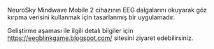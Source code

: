 NeuroSky Mindwave Mobile 2 cihazının EEG dalgalarını okuyarak göz kırpma verisini kullanmak için tasarlanmış bir uygulamadır.

Geliştirme aşaması ile ilgili detalı bilgiler için https://eegblinkgame.blogspot.com/ sitesini ziyaret edebilirsiniz.


